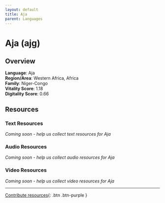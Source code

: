 ```yaml
---
layout: default
title: Aja
parent: Languages
---
```


# Aja (ajg)

## Overview

**Language**: Aja  
**Region/Area**: Western Africa, Africa  
**Family**: Niger-Congo  
**Vitality Score**: 1.18  
**Digitality Score**: 0.66  

## Resources

### Text Resources
*Coming soon - help us collect text resources for Aja*

### Audio Resources
*Coming soon - help us collect audio resources for Aja*

### Video Resources
*Coming soon - help us collect video resources for Aja*

---

[Contribute resources](https://fairtrain.github.io/){: .btn .btn-purple }
